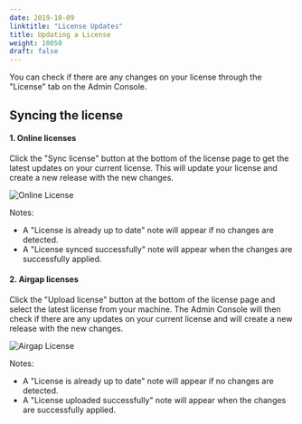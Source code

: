```yaml
---
date: 2019-10-09
linktitle: "License Updates"
title: Updating a License
weight: 10050
draft: false
---
```


You can check if there are any changes on your license through the "License" tab on the Admin Console.

## Syncing the license

#### 1. Online licenses

Click the "Sync license" button at the bottom of the license page to get the latest updates on your current license. 
This will update your license and create a new release with the new changes.

![Online License](/images/online-license-tab.png)

Notes:

- A "License is already up to date" note will appear if no changes are detected.
- A "License synced successfully" note will appear when the changes are successfully applied.

#### 2. Airgap licenses
Click the "Upload license" button at the bottom of the license page and select the latest license from your machine. 
The Admin Console will then check if there are any updates on your current license and will create a new release with the new changes.

![Airgap License](/images/airgap-license-tab.png)

Notes:

- A "License is already up to date" note will appear if no changes are detected.
- A "License uploaded successfully" note will appear when the changes are successfully applied.
